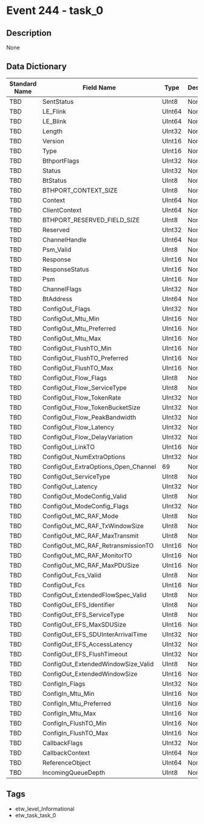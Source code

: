 # Event 244 - task_0

## Description
None

## Data Dictionary
|Standard Name|Field Name|Type|Description|Sample Value|
|---|---|---|---|---|
|TBD|SentStatus|UInt8|None|`None`|
|TBD|LE_Flink|UInt64|None|`None`|
|TBD|LE_Blink|UInt64|None|`None`|
|TBD|Length|UInt32|None|`None`|
|TBD|Version|UInt16|None|`None`|
|TBD|Type|UInt16|None|`None`|
|TBD|BthportFlags|UInt32|None|`None`|
|TBD|Status|UInt32|None|`None`|
|TBD|BtStatus|UInt8|None|`None`|
|TBD|BTHPORT_CONTEXT_SIZE|UInt8|None|`None`|
|TBD|Context|UInt64|None|`None`|
|TBD|ClientContext|UInt64|None|`None`|
|TBD|BTHPORT_RESERVED_FIELD_SIZE|UInt8|None|`None`|
|TBD|Reserved|UInt32|None|`None`|
|TBD|ChannelHandle|UInt64|None|`None`|
|TBD|Psm_Valid|UInt8|None|`None`|
|TBD|Response|UInt16|None|`None`|
|TBD|ResponseStatus|UInt16|None|`None`|
|TBD|Psm|UInt16|None|`None`|
|TBD|ChannelFlags|UInt32|None|`None`|
|TBD|BtAddress|UInt64|None|`None`|
|TBD|ConfigOut_Flags|UInt32|None|`None`|
|TBD|ConfigOut_Mtu_Min|UInt16|None|`None`|
|TBD|ConfigOut_Mtu_Preferred|UInt16|None|`None`|
|TBD|ConfigOut_Mtu_Max|UInt16|None|`None`|
|TBD|ConfigOut_FlushTO_Min|UInt16|None|`None`|
|TBD|ConfigOut_FlushTO_Preferred|UInt16|None|`None`|
|TBD|ConfigOut_FlushTO_Max|UInt16|None|`None`|
|TBD|ConfigOut_Flow_Flags|UInt8|None|`None`|
|TBD|ConfigOut_Flow_ServiceType|UInt8|None|`None`|
|TBD|ConfigOut_Flow_TokenRate|UInt32|None|`None`|
|TBD|ConfigOut_Flow_TokenBucketSize|UInt32|None|`None`|
|TBD|ConfigOut_Flow_PeakBandwidth|UInt32|None|`None`|
|TBD|ConfigOut_Flow_Latency|UInt32|None|`None`|
|TBD|ConfigOut_Flow_DelayVariation|UInt32|None|`None`|
|TBD|ConfigOut_LinkTO|UInt16|None|`None`|
|TBD|ConfigOut_NumExtraOptions|UInt32|None|`None`|
|TBD|ConfigOut_ExtraOptions_Open_Channel|69|None|`None`|
|TBD|ConfigOut_ServiceType|UInt8|None|`None`|
|TBD|ConfigOut_Latency|UInt32|None|`None`|
|TBD|ConfigOut_ModeConfig_Valid|UInt8|None|`None`|
|TBD|ConfigOut_ModeConfig_Flags|UInt32|None|`None`|
|TBD|ConfigOut_MC_RAF_Mode|UInt8|None|`None`|
|TBD|ConfigOut_MC_RAF_TxWindowSize|UInt8|None|`None`|
|TBD|ConfigOut_MC_RAF_MaxTransmit|UInt8|None|`None`|
|TBD|ConfigOut_MC_RAF_RetransmissionTO|UInt16|None|`None`|
|TBD|ConfigOut_MC_RAF_MonitorTO|UInt16|None|`None`|
|TBD|ConfigOut_MC_RAF_MaxPDUSize|UInt16|None|`None`|
|TBD|ConfigOut_Fcs_Valid|UInt8|None|`None`|
|TBD|ConfigOut_Fcs|UInt16|None|`None`|
|TBD|ConfigOut_ExtendedFlowSpec_Valid|UInt8|None|`None`|
|TBD|ConfigOut_EFS_Identifier|UInt8|None|`None`|
|TBD|ConfigOut_EFS_ServiceType|UInt8|None|`None`|
|TBD|ConfigOut_EFS_MaxSDUSize|UInt16|None|`None`|
|TBD|ConfigOut_EFS_SDUInterArrivalTime|UInt32|None|`None`|
|TBD|ConfigOut_EFS_AccessLatency|UInt32|None|`None`|
|TBD|ConfigOut_EFS_FlushTimeout|UInt32|None|`None`|
|TBD|ConfigOut_ExtendedWindowSize_Valid|UInt8|None|`None`|
|TBD|ConfigOut_ExtendedWindowSize|UInt16|None|`None`|
|TBD|ConfigIn_Flags|UInt32|None|`None`|
|TBD|ConfigIn_Mtu_Min|UInt16|None|`None`|
|TBD|ConfigIn_Mtu_Preferred|UInt16|None|`None`|
|TBD|ConfigIn_Mtu_Max|UInt16|None|`None`|
|TBD|ConfigIn_FlushTO_Min|UInt16|None|`None`|
|TBD|ConfigIn_FlushTO_Max|UInt16|None|`None`|
|TBD|CallbackFlags|UInt32|None|`None`|
|TBD|CallbackContext|UInt64|None|`None`|
|TBD|ReferenceObject|UInt64|None|`None`|
|TBD|IncomingQueueDepth|UInt8|None|`None`|

## Tags
* etw_level_Informational
* etw_task_task_0